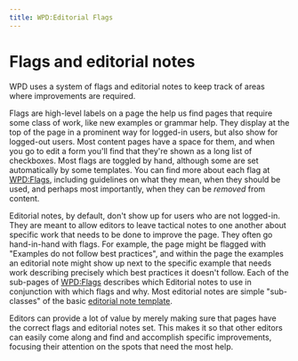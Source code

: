 ```yaml
---
title: WPD:Editorial Flags
---
```

<h1><span class="mw-headline" id="Flags_and_editorial_notes">Flags and editorial notes</span></h1>
<p>WPD uses a system of flags and editorial notes to keep track of areas where improvements are required. 
</p><p>Flags are high-level labels on a page the help us find pages that require some class of work, like new examples or grammar help. They display at the top of the page in a prominent way for logged-in users, but also show for logged-out users. Most content pages have a space for them, and when you go to edit a form you'll find that they're shown as a long list of checkboxes. Most flags are toggled by hand, although some are set automatically by some templates. You can find more about each flag at <a href="/wiki/WPD:Flags" title="WPD:Flags">WPD:Flags</a>, including guidelines on what they mean, when they should be used, and perhaps most importantly, when they can be <i>removed</i> from content. 
</p><p>Editorial notes, by default, don't show up for users who are not logged-in. They are meant to allow editors to leave tactical notes to one another about specific work that needs to be done to improve the page. They often go hand-in-hand with flags. For example, the page might be flagged with "Examples do not follow best practices", and within the page the examples an editorial note might show up next to the specific example that needs work describing precisely which best practices it doesn't follow.  Each of the sub-pages of <a href="/wiki/WPD:Flags" title="WPD:Flags">WPD:Flags</a> describes which Editorial notes to use in conjunction with which flags and why. Most editorial notes are simple "sub-classes" of the basic <a href="/wiki/Template:Editorial" title="Template:Editorial">editorial note template</a>.
</p><p>Editors can provide a lot of value by merely making sure that pages have the correct flags and editorial notes set. This makes it so that other editors can easily come along and find and accomplish specific improvements, focusing their attention on the spots that need the most help.
</p>
<!-- Saved in parser cache with key wpwiki:pcache:idhash:2010-0!*!0!*!*!*!*!esi=1 and timestamp 20150731182703 and revision id 7382
 -->
